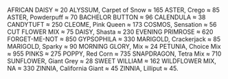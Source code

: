 AFRICAN DAISY ≈ 20 
ALYSSUM, Carpet of Snow ≈ 165 
ASTER, Crego ≈ 85 
ASTER, Powderpuff ≈ 70 
BACHELOR BUTTON ≈ 96 
CALENDULA ≈ 38 
CANDYTUFT ≈ 250 
CLEOME, Pink Queen ≈ 173 
COSMOS, Sensation ≈ 56 
CUT FLOWER MIX ≈ 75 
DAISY, Shasta ≈ 230 
EVENING PRIMROSE ≈ 620 
FORGET-ME-NOT ≈ 850 
GYPSOPHILA ≈ 330 
MARIGOLD, Crackerjack ≈ 85 
MARIGOLD, Sparky ≈ 90 
MORNING GLORY, Mix ≈ 24 
PETUNIA, Choice Mix ≈ 955 
PINKS ≈ 275 
POPPY, Red Corn ≈ 735 
SNAPDRAGON, Tetra Mix ≈ 710 
SUNFLOWER, Giant Grey ≈ 28 
SWEET WILLIAM ≈ 162 
WILDFLOWER MIX, NA ≈ 330 
ZINNIA, California Giant ≈ 45 
ZINNIA, Lilliput ≈ 45. 